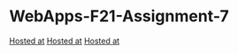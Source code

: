 # WebApps-F21-Assignment-7
[Hosted at](https://44-563-webapps-f21.github.io/webapps-f21-assignment-7-Akhi49/search.html)
[Hosted at](https://44-563-webapps-f21.github.io/webapps-f21-assignment-7-Akhi49/reaction.html)
[Hosted at](https://44-563-webapps-f21.github.io/webapps-f21-assignment-7-Akhi49/stack.html)